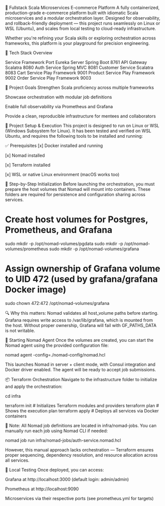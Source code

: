 🚀 Fullstack Scala Microservices E-commerce Platform
A fully containerized, production-grade e-commerce platform built with idiomatic Scala microservices and a modular orchestration layer. Designed for observability, and rollback-friendly deployment — this project runs seamlessly on Linux or WSL (Ubuntu), and scales from local testing to cloud-ready infrastructure.

Whether you're refining your Scala skills or exploring orchestration across frameworks, this platform is your playground for precision engineering.

🧰 Tech Stack Overview


Service	Framework	Port
Eureka Server Spring Boot 8761
API Gateway	Scalatra	8080
Auth Service	Spring MVC	8081
Customer Service	Scalatra	8083
Cart Service	Play Framework	9001
Product Service	Play Framework	9002
Order Service	Play Framework	9003

🎯 Project Goals
Strengthen Scala proficiency across multiple frameworks

Showcase orchestration with modular job definitions

Enable full observability via Prometheus and Grafana

Provide a clean, reproducible infrastructure for mentees and collaborators


🚀 Project Setup & Execution
This project is designed to run on Linux or WSL (Windows Subsystem for Linux). It has been tested and verified on WSL Ubuntu, and requires the following tools to be installed and running:

✅ Prerequisites
[x] Docker installed and running

[x] Nomad installed

[x] Terraform installed

[x] WSL or native Linux environment (macOS works too)

🧱 Step-by-Step Initialization
Before launching the orchestration, you must prepare the host volumes that Nomad will mount into containers. These folders are required for persistence and configuration sharing across services.

# Create host volumes for Postgres, Prometheus, and Grafana
sudo mkdir -p /opt/nomad-volumes/pgdata
sudo mkdir -p /opt/nomad-volumes/prometheus
sudo mkdir -p /opt/nomad-volumes/grafana

# Assign ownership of Grafana volume to UID 472 (used by grafana/grafana Docker image)
sudo chown 472:472 /opt/nomad-volumes/grafana

🔍 Why this matters: Nomad validates all host_volume paths before starting. Grafana requires write access to /var/lib/grafana, which is mounted from the host. Without proper ownership, Grafana will fail with GF_PATHS_DATA is not writable.


🧭 Starting Nomad Agent
Once the volumes are created, you can start the Nomad agent using the provided configuration file:

nomad agent -config=./nomad-config/nomad.hcl


This launches Nomad in server + client mode, with Consul integration and Docker driver enabled. The agent will be ready to accept job submissions.

📦 Terraform Orchestration
Navigate to the infrastructure folder to initialize and apply the orchestration:

cd infra

terraform init       # Initializes Terraform modules and providers
terraform plan       # Shows the execution plan
terraform apply      # Deploys all services via Docker containers


🧠 Note: All Nomad job definitions are located in infra/nomad-jobs. You can manually run each job using Nomad CLI if needed:

nomad job run infra/nomad-jobs/auth-service.nomad.hcl

However, this manual approach lacks orchestration — Terraform ensures proper sequencing, dependency resolution, and resource allocation across all services.

🧪 Local Testing
Once deployed, you can access:

Grafana at http://localhost:3000 (default login: admin/admin)

Prometheus at http://localhost:9090

Microservices via their respective ports (see prometheus.yml for targets)
